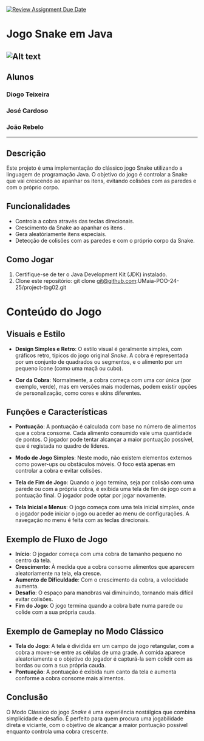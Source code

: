 [![Review Assignment Due Date](https://classroom.github.com/assets/deadline-readme-button-22041afd0340ce965d47ae6ef1cefeee28c7c493a6346c4f15d667ab976d596c.svg)](https://classroom.github.com/a/UfPX3NkQ)

# Jogo Snake em Java
![Alt text](https://i0.wp.com/tilcode.blog/wp-content/uploads/2019/04/Screen-Shot-2019-04-28-at-17.51.16.png?w=998&ssl=1)
----------------------------------------------------------------------------------------
## Alunos

### Diogo Teixeira
### José Cardoso
### João Rebelo

----------------------------------------------------------------------------------------
## Descrição
Este projeto é uma implementação do clássico jogo Snake utilizando a linguagem de programação Java. 
O objetivo do jogo é controlar a Snake que vai crescendo ao apanhar os itens, evitando colisões com as paredes e com o próprio corpo.

## Funcionalidades
- Controla a cobra através das teclas direcionais.
- Crescimento da Snake ao apanhar os itens .
- Gera aleatóriamente itens especiais.
- Detecção de colisões com as paredes e com o próprio corpo da Snake.


## Como Jogar
1. Certifique-se de ter o Java Development Kit (JDK) instalado.
2. Clone este repositório: git clone git@github.com:UMaia-POO-24-25/project-tbg02.git


# Conteúdo do Jogo

## Visuais e Estilo

- **Design Simples e Retro**: O estilo visual é geralmente simples, com gráficos retro, típicos do jogo original *Snake*. A cobra é representada por um conjunto de quadrados ou segmentos, e o alimento por um pequeno ícone (como uma maçã ou cubo).

- **Cor da Cobra**: Normalmente, a cobra começa com uma cor única (por exemplo, verde), mas em versões mais modernas, podem existir opções de personalização, como cores e skins diferentes.

## Funções e Características

- **Pontuação**: A pontuação é calculada com base no número de alimentos que a cobra consome. Cada alimento consumido vale uma quantidade de pontos. O jogador pode tentar alcançar a maior pontuação possível, que é registada no quadro de líderes.

- **Modo de Jogo Simples**: Neste modo, não existem elementos externos como power-ups ou obstáculos móveis. O foco está apenas em controlar a cobra e evitar colisões.

- **Tela de Fim de Jogo**: Quando o jogo termina, seja por colisão com uma parede ou com a própria cobra, é exibida uma tela de fim de jogo com a pontuação final. O jogador pode optar por jogar novamente.

- **Tela Inicial e Menus**: O jogo começa com uma tela inicial simples, onde o jogador pode iniciar o jogo ou aceder ao menu de configurações. A navegação no menu é feita com as teclas direcionais.

## Exemplo de Fluxo de Jogo

- **Início**: O jogador começa com uma cobra de tamanho pequeno no centro da tela.
- **Crescimento**: À medida que a cobra consome alimentos que aparecem aleatoriamente na tela, ela cresce.
- **Aumento de Dificuldade**: Com o crescimento da cobra, a velocidade aumenta.
- **Desafio**: O espaço para manobras vai diminuindo, tornando mais difícil evitar colisões.
- **Fim do Jogo**: O jogo termina quando a cobra bate numa parede ou colide com a sua própria cauda.

## Exemplo de Gameplay no Modo Clássico

- **Tela do Jogo**: A tela é dividida em um campo de jogo retangular, com a cobra a mover-se entre as células de uma grade. A comida aparece aleatoriamente e o objetivo do jogador é capturá-la sem colidir com as bordas ou com a sua própria cauda.
- **Pontuação**: A pontuação é exibida num canto da tela e aumenta conforme a cobra consome mais alimentos.

## Conclusão

O Modo Clássico do jogo *Snake* é uma experiência nostálgica que combina simplicidade e desafio. É perfeito para quem procura uma jogabilidade direta e viciante, com o objetivo de alcançar a maior pontuação possível enquanto controla uma cobra crescente.
   

